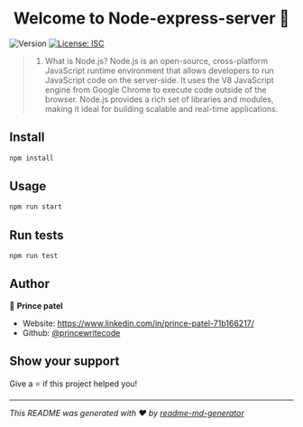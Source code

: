 <h1 align="center">Welcome to Node-express-server 👋</h1>
<p>
  <img alt="Version" src="https://img.shields.io/badge/version-1.0.0-blue.svg?cacheSeconds=2592000" />
  <a href="#" target="_blank">
    <img alt="License: ISC" src="https://img.shields.io/badge/License-ISC-yellow.svg" />
  </a>
</p>

> 1. What is Node.js?    Node.js is an open-source, cross-platform JavaScript runtime environment that allows developers to run JavaScript code on the server-side. It uses the V8 JavaScript engine from Google Chrome to execute code outside of the browser. Node.js provides a rich set of libraries and modules, making it ideal for building scalable and real-time applications.

## Install

```sh
npm install
```

## Usage

```sh
npm run start
```

## Run tests

```sh
npm run test
```

## Author

👤 **Prince patel**

* Website: https://www.linkedin.com/in/prince-patel-71b166217/
* Github: [@princewritecode](https://github.com/princewritecode)

## Show your support

Give a ⭐️ if this project helped you!

***
_This README was generated with ❤️ by [readme-md-generator](https://github.com/kefranabg/readme-md-generator)_